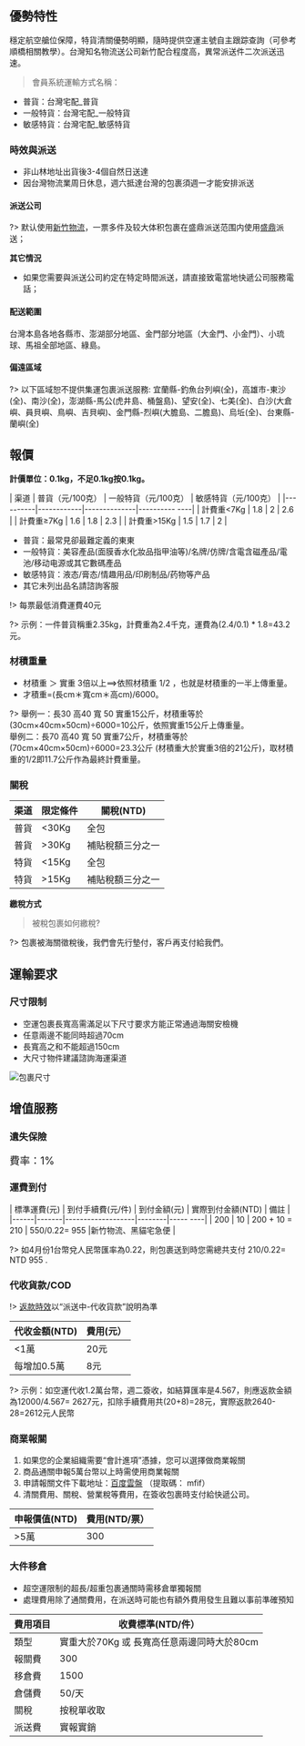 ## 優勢特性
穩定航空艙位保障，特貨清關優勢明顯，隨時提供空運主號自主跟踪查詢（可參考順橋相關教學）。台灣知名物流送公司新竹配合程度高，異常派送件二次派送迅速。

> 會員系統運輸方式名稱：

- 普貨：台灣宅配_普貨
- 一般特貨：台灣宅配_一般特貨
- 敏感特貨：台灣宅配_敏感特貨

### 時效與派送
- 非山林地址出貨後3-4個自然日送達
- 因台灣物流業周日休息，週六抵達台灣的包裹須週一才能安排派送

#### 派送公司

?> 默认使用[新竹物流](https://www.hct.com.tw/Search/SearchGoods_n.aspx)，一票多件及较大体积包裹在盛鼎派送范围内使用[盛鼎](http://www.cgtraffic.com.tw:8080/cust/common.asp)派送；

**其它情況**
- 如果您需要與派送公司約定在特定時間派送，請直接致電當地快遞公司服務電話；

#### 配送範圍
台灣本島各地各縣市、澎湖部分地區、金門部分地區（大金門、小金門）、小琉球、馬祖全部地區、綠島。

#### 偏遠區域
?> 以下區域恕不提供集運包裹派送服務:
宜蘭縣-釣魚台列嶼(全)，高雄市-東沙(全)、南沙(全)，澎湖縣-馬公(虎井島、桶盤島)、望安(全)、七美(全)、白沙(大倉嶼、員貝嶼、鳥嶼、吉貝嶼)、金門縣-烈嶼(大膽島、二膽島)、烏坵(全)、台東縣-蘭嶼(全)

## 報價
**計價單位：0.1kg，不足0.1kg按0.1kg。**

| 渠道 | 普貨（元/100克） | 一般特貨（元/100克） | 敏感特貨（元/100克） |
|----------|------------|--------------|---------- ----|
| 計費重<7Kg | 1.8 | 2 | 2.6 |
| 計費重≥7Kg | 1.6 | 1.8 | 2.3 |
| 計費重>15Kg | 1.5 | 1.7 | 2 |

- 普貨：最常見卻最難定義的東東
- 一般特貨：美容產品(面膜香水化妝品指甲油等)/名牌/仿牌/含電含磁產品/電池/移动电源或其它數碼產品
- 敏感特貨：液态/膏态/情趣用品/印刷制品/药物等产品
- 其它未列出品名請諮詢客服

!> 每票最低消費運費40元

?> 示例：一件普貨稱重2.35kg，計費重為2.4千克，運費為(2.4/0.1) * 1.8=43.2元。

### 材積重量
- 材積重 ＞ 實重 3倍以上==>依照材積重 1/2 ，也就是材積重的一半上傳重量。
- 才積重=(長cm＊寬cm＊高cm)/6000。

?> 舉例一：長30 高40 寬 50 實重15公斤，材積重等於
(30cm×40cm×50cm)÷6000=10公斤，依照實重15公斤上傳重量。
<br>舉例二：長70 高40 寬 50 實重7公斤，材積重等於(70cm×40cm×50cm)÷6000=23.3公斤
(材積重大於實重3倍的21公斤)，取材積重的1/2即11.7公斤作為最終計費重量。

### 關稅
| 渠道 | 限定條件 | 關稅(NTD) |
|------|-------|----------|
| 普貨 | <30Kg | 全包 |
| 普貨 | >30Kg | 補貼稅額三分之一 |
| 特貨 | <15Kg | 全包 |
| 特貨 | >15Kg | 補貼稅額三分之一 |

**繳稅方式**

> 被稅包裹如何繳稅?

?> 包裹被海關徵稅後，我們會先行墊付，客戶再支付給我們。

## 運輸要求

### 尺寸限制
- 空運包裹長寬高需滿足以下尺寸要求方能正常通過海關安檢機
- 任意兩邊不能同時超過70cm
- 長寬高之和不能超過150cm
- 大尺寸物件建議諮詢海運渠道

![包裹尺寸](https://img.alicdn.com/imgextra/i4/24321166/O1CN01MTusOF1KU4Khslv1v_!!24321166.png)

## 增值服務


### 遺失保險
<font size=4>費率：1%</font>

### 運費到付

| 標準運費(元) | 到付手續費(元/件) | 到付金額(元) | 實際到付金額(NTD) | 備註 |
|------|-------|-------------------|--------|----- ----|
| 200 | 10 | 200 + 10 = 210 | 550/0.22= 955 |新竹物流、黑貓宅急便 |

?> 如4月份1台幣兌人民幣匯率為0.22，則包裹送到時您需總共支付 210/0.22= NTD 955 .


### 代收貨款/COD
!> [返款時效](http://www.soarsq.com/add.html)以“派送中-代收貨款”說明為準

| 代收金額(NTD) | 費用(元） |
|-----------|-------|
| <1萬 | 20元 |
| 每增加0.5萬 | 8元 |


?> 示例：如空運代收1.2萬台幣，週二簽收，如結算匯率是4.567，則應返款金額為12000/4.567= 2627元，扣除手續費用共(20+8)=28元，實際返款2640-28=2612元人民幣

### 商業報關
1. 如果您的企業組織需要“會計進項”憑據，您可以選擇做商業報關
2. 商品通關申報5萬台幣以上時需使用商業報關
4. 申請報關文件下載地址：[百度雲盤](https://pan.baidu.com/s/1aIW6i6-6Wg0twetb2WB5LQ) （提取碼： mfif）
5. 清關費用、關稅、營業稅等費用，在簽收包裹時支付給快遞公司。

| 申報價值(NTD) | 費用(NTD/票） |
|-----------|-----------|
| >5萬 | 300 |

### 大件移倉
- 超空運限制的超長/超重包裹通關時需移倉單獨報關
- 處理費用除了通關費用，在派送時可能也有額外費用發生且難以事前準確預知

| 費用項目 | 收費標準(NTD/件） |
|------|----------------------------|
| 類型 | 實重大於70Kg 或 長寬高任意兩邊同時大於80cm |
| 報關費 | 300 |
| 移倉費 | 1500 |
| 倉儲費 | 50/天 |
| 關稅 | 按稅單收取 |
| 派送費 | 實報實銷 |